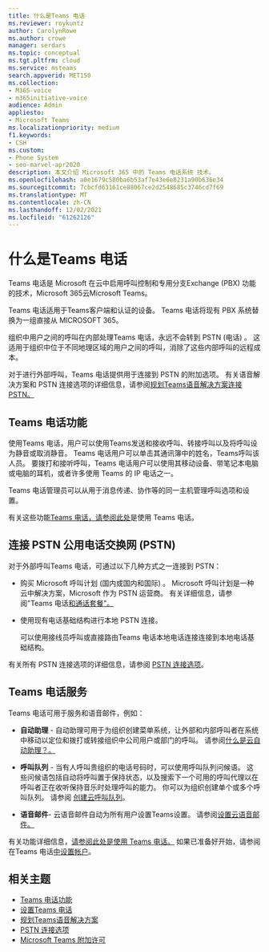 ```yaml
---
title: 什么是Teams 电话
ms.reviewer: roykuntz
author: CarolynRowe
ms.author: crowe
manager: serdars
ms.topic: conceptual
ms.tgt.pltfrm: cloud
ms.service: msteams
search.appverid: MET150
ms.collection:
- M365-voice
- m365initiative-voice
audience: Admin
appliesto:
- Microsoft Teams
ms.localizationpriority: medium
f1.keywords:
- CSH
ms.custom:
- Phone System
- seo-marvel-apr2020
description: 本文介绍 Microsoft 365 中的 Teams 电话系统 技术。
ms.openlocfilehash: a0e1679c580ba6b53af7e43e6e8231a90b636e34
ms.sourcegitcommit: 7cbcfd63161ce88067ce2d2548685c3746cd7f69
ms.translationtype: MT
ms.contentlocale: zh-CN
ms.lasthandoff: 12/02/2021
ms.locfileid: "61262126"
---
```

# <a name="what-is-teams-phone"></a>什么是Teams 电话

Teams 电话是 Microsoft 在云中启用呼叫控制和专用分支Exchange (PBX) 功能的技术，Microsoft 365云Microsoft Teams。

Teams 电话适用于Teams客户端和认证的设备。 Teams 电话将现有 PBX 系统替换为一组直接从 MICROSOFT 365。

组织中用户之间的呼叫在内部处理Teams 电话，永远不会转到 PSTN (电话) 。 这适用于组织中位于不同地理区域的用户之间的呼叫，消除了这些内部呼叫的远程成本。 

对于进行外部呼叫，Teams 电话提供用于连接到 PSTN 的附加选项。 有关语音解决方案和 PSTN 连接选项的详细信息，请参阅[规划Teams语音解决方案连接](cloud-voice-landing-page.md) [PSTN。](#connect-to-the-public-switched-telephone-network-pstn)

## <a name="teams-phone-features"></a>Teams 电话功能

使用Teams 电话，用户可以使用Teams发送和接收呼叫、转接呼叫以及将呼叫设为静音或取消静音。 Teams 电话用户可以单击其通讯簿中的姓名，Teams呼叫该人员。 要拨打和接听呼叫，Teams 电话用户可以使用其移动设备、带笔记本电脑或电脑的耳机，或者许多使用 Teams 的 IP 电话之一。 

Teams 电话管理员可以从用于消息传递、协作等的同一主机管理呼叫选项和设置。

有关这些功能[Teams 电话，请参阅此处](here-s-what-you-get-with-phone-system.md)是使用 Teams 电话。
  

## <a name="connect-to-the-public-switched-telephone-network-pstn"></a>连接 PSTN 公用电话交换网 (PSTN) 
  
对于外部呼叫Teams 电话，可通过以下几种方式之一连接到 PSTN：
  
- 购买 Microsoft 呼叫计划 (国内或国内和国际) 。 Microsoft 呼叫计划是一种云中解决方案，Microsoft 作为 PSTN 运营商。 有关详细信息，请参阅"Teams 电话[和通话套餐"。](calling-plan-landing-page.md)

- 使用现有电话基础结构进行本地 PSTN 连接。

  可以使用接线员呼叫或直接路由Teams 电话本地电话连接连接到本地电话基础结构。 

有关所有 PSTN 连接选项的详细信息，请参阅 [PSTN 连接选项](pstn-connectivity.md)。


## <a name="teams-phone-with-services"></a>Teams 电话服务

Teams 电话可用于服务和语音邮件，例如：

- **自动助理** - 自动助理可用于为组织创建菜单系统，让外部和内部呼叫者在系统中移动以定位和拨打或转接组织中公司用户或部门的呼叫。 请参阅[什么是云自动助理？。](what-are-phone-system-auto-attendants.md)

- **呼叫队列** - 当有人呼叫贵组织的电话号码时，可以使用呼叫队列问候语。 这些问候语包括自动将呼叫置于保持状态，以及搜索下一个可用的呼叫代理以在呼叫者正在收听保持音乐时处理呼叫的能力。 你可以为组织创建单个或多个呼叫队列。 请参阅 [创建云呼叫队列](create-a-phone-system-call-queue.md)。

- **语音邮件**- 云语音邮件自动为所有用户设置Teams设置。 请参阅[设置云语音邮件。](set-up-phone-system-voicemail.md)

有关功能详细信息，[请参阅此处是使用 Teams 电话。](here-s-what-you-get-with-phone-system.md) 如果已准备好开始，请参阅在Teams 电话[中设置帐户](setting-up-your-phone-system.md)。

## <a name="related-topics"></a>相关主题

- [Teams 电话功能](here-s-what-you-get-with-phone-system.md)
- [设置Teams 电话](setting-up-your-phone-system.md)
- [规划Teams语音解决方案](cloud-voice-landing-page.md)
- [PSTN 连接选项](pstn-connectivity.md)
- [Microsoft Teams 附加许可](./teams-add-on-licensing/microsoft-teams-add-on-licensing.md)
